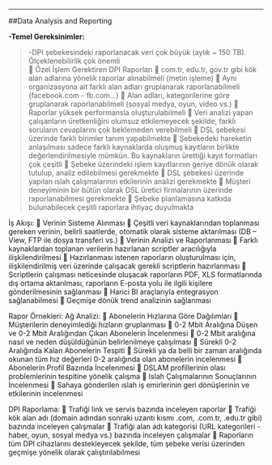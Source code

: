 - - -
##Data Analysis and Reporting  

**-Temel Gereksinimler:**

>  -DPI şebekesindeki raporlanacak veri çok büyük (aylık ~ 150 TB). Ölçeklenebilirlik çok önemli  
	Özel İşlem Gerektiren DPI Raporları
	com.tr, edu.tr, gov.tr gibi kök alan adlarına yönelik raporlar alınabilmeli (metin işleme)
	Aynı organizasyona ait farklı alan adları gruplanarak raporlanabilmeli (facebook.com - fb.com...)
	Alan adları, kategorilerine göre gruplanarak raporlanabilmeli (sosyal medya, oyun, video vs.)
	Raporlar yüksek performansla oluşturulabilmeli
	Veri analizi yapan çalışanların üretkenliğini olumsuz etkilemeyecek şekilde, farklı soruların cevaplarını çok beklemeden verebilmeli
	DSL şebekesi üzerinde farklı birimler tanım yapabilmekte
	Şebekedeki hareketin anlaşılması sadece farklı kaynaklarda oluşmuş kayıtların birlikte değerlendirilmesiyle mümkün. Bu kaynakların ürettiği kayıt formatları çok çeşitli
	Şebeke üzerindeki işlem kayıtlarının geriye dönük olarak tutulup, analiz edilebilmesi gerekmekte
	DSL şebekesi üzerinde yapılan ıslah çalışmalarının etkilerinin analizi gerekmekte
	Müşteri deneyiminin bir bütün olarak DSL üretici firmalarının üzerinde raporlanabilmesi gerekmekte
	Şebeke planlamasına katkıda bulunabilecek çeşitli raporlara ihtiyaç duyulmakta

İş Akışı:
	Verinin Sisteme Alınması
	Çeşitli veri kaynaklarından toplanması gereken verinin, belirli saatlerde, otomatik olarak sisteme aktarılması (DB – View, FTP ile dosya transferi vs.)
	Verinin Analizi ve Raporlanması
	Farklı kaynaklardan toplanan verilerin hazırlanan scriptler aracılığıyla ilişkilendirilmesi
	Hazırlanması istenen raporların oluşturulması için, ilişkilendirilmiş veri üzerinde çalışacak gerekli scriptlerin hazırlanması
	Scriptlerin çalışması neticesinde oluşacak raporların PDF, XLS formatlarında dış ortama aktarılması, raporların E-posta yolu ile ilgili kişilere gönderilmesinin sağlanması
	Harici BI araçlarıyla entegrasyon sağlanabilmesi
	Geçmişe dönük trend analizinin sağlanması


Rapor Örnekleri:
Ağ Analizi:
	Abonelerin Hızlarına Göre Dağılımları
	Müşterilerin deneyimlediği hızların gruplanması
	0-2 Mbit Aralığına Düşen ve 0-2 Mbit Aralığından Çıkan Abonelerin İncelenmesi
	0-2 Mbit aralığına nasıl ve neden düşüldüğünün belirlenilmeye çalışılması
	Sürekli 0-2 Aralığında Kalan Abonelerin Tespiti
	Sürekli ya da belli bir zaman aralığında okunan tüm hız değerleri 0-2 aralığında olan abonelerin incelenmesi
	Abonelerin Profil Bazında İncelenmesi
	DSLAM profillerinin olası problemlerinin tespitine yönelik çalışma
	Islah Çalışmalarının Sonuçlarının İncelenmesi
	Sahaya gönderilen ıslah iş emirlerinin geri dönüşlerinin ve etkilerinin incelenmesi

DPI Raporlama:
	Trafiği link ve servis bazında inceleyen raporlar
	Trafiği kök alan adı (domain adından sonraki uzantı kısmı .com, .com.tr, .edu.tr gibi) bazında inceleyen çalışmalar
	Trafiği alan adı kategorisi (URL kategorileri - haber, oyun, sosyal medya vs.) bazında inceleyen çalışmalar
	Raporların tüm DPI cihazlarını destekleyecek şekilde, tüm şebeke verisi üzerinden geçmişe yönelik olarak çalıştırılabilmesi

